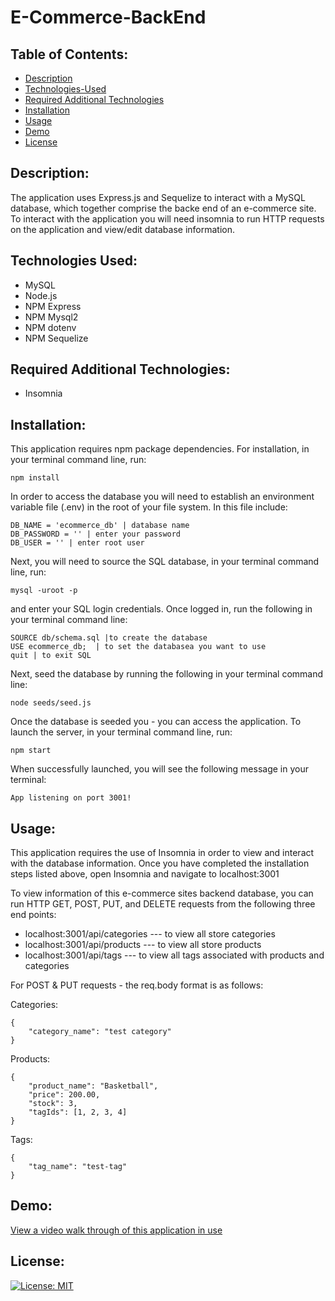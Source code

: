 # E-Commerce-BackEnd

## Table of Contents:

- [Description](#description)
- [Technologies-Used](#technologies-used)
- [Required Additional Technologies](#required-additional-technologies) 
- [Installation](#installation)
- [Usage](#usage)
- [Demo](#demo)
- [License](#license)

## Description:

The application uses Express.js and Sequelize to interact with a MySQL database, which together comprise the backe end of an e-commerce site. To interact with the application you will need insomnia to run HTTP requests on the application and view/edit database information.

## Technologies Used:

- MySQL 
- Node.js
- NPM Express
- NPM Mysql2
- NPM dotenv
- NPM Sequelize

## Required Additional Technologies:
- Insomnia

## Installation:

This application requires npm package dependencies.
For installation, in your terminal command line, run:
```
npm install
```
In order to access the database you will need to establish an environment variable file (.env) in the root of your file system. In this file include:
```
DB_NAME = 'ecommerce_db' | database name
DB_PASSWORD = '' | enter your password
DB_USER = '' | enter root user
``` 
Next, you will need to source the SQL database, in your terminal command line, run:
``` 
mysql -uroot -p
```
and enter your SQL login credentials. 
Once logged in, run the following in your terminal command line:
```
SOURCE db/schema.sql |to create the database
USE ecommerce_db;  | to set the databasea you want to use
quit | to exit SQL
```
Next, seed the database by running the following in your terminal command line:
```
node seeds/seed.js
```
Once the database is seeded you - you can access the application.
 To launch the server, in your terminal command line, run:
```
npm start
```
When successfully launched, you will see the following message in your terminal:
``` 
App listening on port 3001!
```

## Usage:

This application requires the use of Insomnia in order to view and interact with the database information. Once you have completed the installation steps listed above, open Insomnia and navigate to localhost:3001

To view information of this e-commerce sites backend database, you can run HTTP GET, POST, PUT, and DELETE requests from the following three end points:

- localhost:3001/api/categories --- to view all store categories
- localhost:3001/api/products --- to view all store products
- localhost:3001/api/tags --- to view all tags associated with products and categories

For POST & PUT requests - the req.body format is as follows:

Categories:
```
{
    "category_name": "test category"
}
```
Products:
```
{
    "product_name": "Basketball",
    "price": 200.00,
    "stock": 3,
    "tagIds": [1, 2, 3, 4]
}
```
Tags:
```
{
    "tag_name": "test-tag"
}
```

## Demo:

[View a video walk through of this application in use](https://drive.google.com/file/d/1wPuiH01ohV6w8u4t-gDgiyLQVpcYNPfM/view)

## License: 
[![License: MIT](https://img.shields.io/badge/License-MIT-yellow.svg)](https://opensource.org/licenses/MIT)